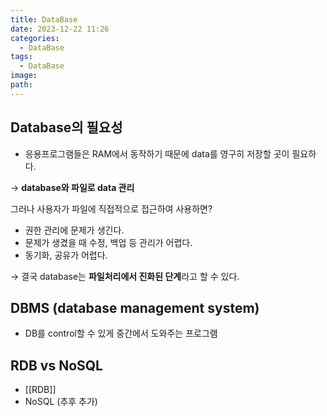 ```yaml
---
title: DataBase
date: 2023-12-22 11:26
categories:
  - DataBase
tags:
  - DataBase
image: 
path:
---
```


## Database의 필요성

- 응용프로그램들은 RAM에서 동작하기 때문에 data를 영구히 저장할 곳이 필요하다.

→ **database와 파일로 data 관리**

그러나 사용자가 파일에 직접적으로 접근하여 사용하면?

- 권한 관리에 문제가 생긴다.
- 문제가 생겼을 때 수정, 백업 등 관리가 어렵다.
- 동기화, 공유가 어렵다.

→ 결국 database는 **파일처리에서 진화된 단계**라고 할 수 있다.



## DBMS (database management system)

- DB를 control할 수 있게 중간에서 도와주는 프로그램


## RDB vs NoSQL
+ [[RDB]]
+ NoSQL (추후 추가)
